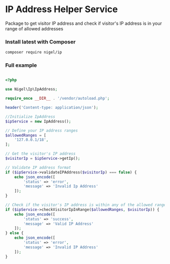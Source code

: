 # IP Address Helper Service

Package to get visitor IP address and check if visitor's IP address is in your range of allowed addresses

###  Install latest with Composer

```bash
composer require nigel/ip
```

### Full example

```php

<?php

use Nigel\Ip\IpAddress;

require_once __DIR__ . '/vendor/autoload.php';

header('Content-type: application/json');

//Initialize IpAddress
$ipService = new IpAddress();

// Define your IP address ranges
$allowedRanges = [
    '127.0.0.1/18',
];

// Get the visitor's IP address
$visitorIp = $ipService->getIp();

// Validate IP address format
if ($ipService->validateIPAddress($visitorIp) === false) {
    echo json_encode([
        'status' => 'error',
        'message' => 'Invalid Ip Address'
    ]);
}

// Check if the visitor's IP address is within any of the allowed ranges
if ($ipService->checkVisitorIpInRange($allowedRanges, $visitorIp)) {
    echo json_encode([
        'status' => 'success',
        'message' => 'Valid IP Address'
    ]);
} else {
    echo json_encode([
        'status' => 'error',
        'message' => 'Invalid IP Address'
    ]);
}

```